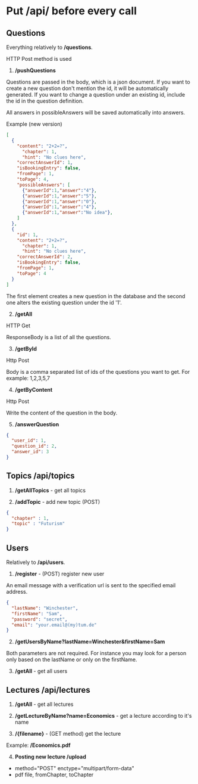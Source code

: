 # Put /api/ before every call

## Questions

Everything relatively to **/questions**.

HTTP Post method is used

1. **/pushQuestions**

Questions are passed in the body, which is a json document. If you want to
create a new question don't mention the id, it will be automatically
generated. If you want to change a question under an existing id, include the id
in the question definition.

All answers in possibleAnswers will be saved automatically into answers.

Example (new version)

```json
[
  {
    "content": "2+2=?",
	  "chapter": 1,
	  "hint": "No clues here",
    "correctAnswerId": 1,
    "isBookingEntry": false,
    "fromPage": 1,
    "toPage": 4,
    "possibleAnswers": [
      {"answerId":1,"answer":"4"},
      {"answerId":1,"answer":"5"},
      {"answerId":1,"answer":"0"},
      {"answerId":1,"answer":"4"},
      {"answerId":1,"answer":"No idea"},
    ]
  },
  {
    "id": 1,
    "content": "2+2=?",
	  "chapter": 1,
	  "hint": "No clues here",
    "correctAnswerId": 2,
    "isBookingEntry": false,
    "fromPage": 1,
    "toPage": 4
  }
]
```

The first element creates a new question in the database and the second one alters the existing question under the id '1'.

2. **/getAll**

HTTP Get

ResponseBody is a list of all the questions.

3. **/getById**

Http Post

Body is a comma separated list of ids of the questions you want to get. For
example: 1,2,3,5,7

4. **/getByContent**

Http Post

Write the content of the question in the body.

5. **/answerQuestion**

```json
{
  "user_id": 1,
  "question_id": 2,
  "answer_id": 3
}
```

## Topics /api/topics

1. **/getAllTopics** - get all topics

2. **/addTopic** - add new topic (POST)

```json
{
  "chapter" : 1,
  "topic" : "Futurism"
}
```

## Users

Relatively to **/api/users**.

1. **/register** - (POST) register new user

An email message with a verification url is sent to the specified email address.

```json
{
  "lastName": "Winchester",
  "firstName": "Sam",
  "password": "secret",
  "email": "your.email@(my)tum.de"
}
```

2. **/getUsersByName?lastName=Winchester&firstName=Sam**

Both parameters are not required. For instance you may look for a person only based on the lastName or only on the firstName.

3. **/getAll** - get all users

## Lectures **/api/lectures**

1. **/getAll** - get all lectures

2. **/getLectureByName?name=Economics** - get a lecture according to it's name

3. **/{filename}** - (GET method) get the lecture

Example: **/Economics.pdf**

4. **Posting new lecture /upload**

  * method="POST" enctype="multipart/form-data"
  * pdf file,  fromChapter, toChapter
